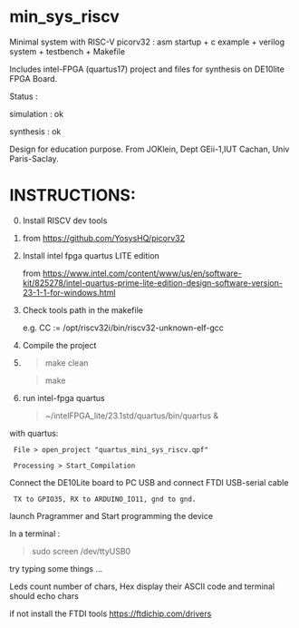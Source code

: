 # min_sys_riscv
Minimal system with RISC-V picorv32 : asm startup + c example + verilog system + testbench + Makefile

Includes intel-FPGA (quartus17) project and files for synthesis on DE10lite FPGA Board.

Status : 

simulation : ok 

synthesis : ok

Design for education purpose. 
From JOKlein, Dept GEii-1,IUT Cachan, Univ Paris-Saclay. 

# INSTRUCTIONS:
0. Install RISCV dev tools
1. 
   from  https://github.com/YosysHQ/picorv32
   
3. Install intel fpga quartus LITE edition
   
   from https://www.intel.com/content/www/us/en/software-kit/825278/intel-quartus-prime-lite-edition-design-software-version-23-1-1-for-windows.html
   
5. Check tools path in the makefile
   
   e.g. CC := /opt/riscv32i/bin/riscv32-unknown-elf-gcc
   
7. Compile the project
8. 
   > make clean
   
   > make
   
9. run intel-fpga quartus
    
   > ~/intelFPGA_lite/23.1std/quartus/bin/quartus &
   
  with quartus:
  
     File > open_project "quartus_mini_sys_riscv.qpf"
     
     Processing > Start_Compilation
     
   Connect the DE10Lite board to PC USB and connect FTDI USB-serial cable
   
     TX to GPIO35, RX to ARDUINO_IO11, gnd to gnd. 
     
   launch Pragrammer and Start programming the device
   
   In a terminal :
   
   > sudo screen /dev/ttyUSB0

   try typing some things ...
   
   Leds count number of chars, Hex display their ASCII code and terminal should echo chars
   
   if not install the FTDI tools https://ftdichip.com/drivers
